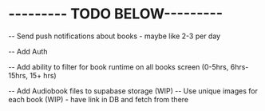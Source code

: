 <!-- -- Implement AllBooks Screen -->
<!-- -- Implement Books Details Screen -->

<!-- -- Implement User Profile Page  -->
<!-- -- Add Ability to listen to book -->
<!-- -- Implement AudioPlayer Modal Screen -->
<!-- -- Find Logo for APP -->

<!-- -- Update coloring across app -->
<!-- -- Add some type of react native component library (PRIORITY #1) -->
<!-- -- Add ability to favorite book (need context for this) -->

<!-- -- Show Books Bought and Favorite Books on user profile screen -->
<!-- -- Implement User Profile UI -->
<!-- -- Popular Books should only show 4+ Star Books -->

<!-- -- Possibly update books_titletime to books millisecond time and do manual calculations to make it like 64.3 hours instead of 64:32:23 -->

<!-- -- Set if no favorite books keep the same height as if there were favorite books -->

<!-- -- Add typical support links at bottom of user profile -->

<!-- -- Implement Faux media player to audio player screen (could use context for this) or figure out React Native Track Player -->

<!-- -- Add faux rating to books (IMPORTANT) -->
<!-- Add readme -->
<!-- -- Redo BooksListItem -->
<!-- -- Find/Create custom badges for user profile screen - maybe attach to userData object within Auth or something -->
<!-- -- Add Basic Unit Tests -->

# --------- TODO BELOW---------

-- Send push notifications about books - maybe like 2-3 per day

-- Add Auth

-- Add ability to filter for book runtime on all books screen (0-5hrs, 6hrs-15hrs, 15+ hrs)

-- Add Audiobook files to supabase storage (WIP)
-- Use unique images for each book (WIP) - have link in DB and fetch from there
